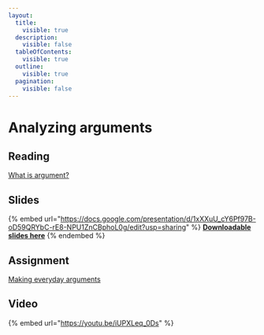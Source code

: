 ```yaml
---
layout:
  title:
    visible: true
  description:
    visible: false
  tableOfContents:
    visible: true
  outline:
    visible: true
  pagination:
    visible: false
---
```


# Analyzing arguments

## Reading

[What is argument?](https://drive.google.com/file/d/1jH2CWhbZ47VdEMeJm8wDJQ8XihxMryC5/view?usp=sharing)

## Slides

{% embed url="https://docs.google.com/presentation/d/1xXXuU_cY6Pf97B-oD59QRYbC-rE8-NPU1ZnCBphoL0g/edit?usp=sharing" %}
[**Downloadable slides here**](https://docs.google.com/presentation/d/1xXXuU\_cY6Pf97B-oD59QRYbC-rE8-NPU1ZnCBphoL0g/edit?usp=sharing)
{% endembed %}

## Assignment

[Making everyday arguments](https://docs.google.com/document/d/1cI64sghedZhsRb7T38u7YEUJXVTfU98L7IJYeSxVsho/edit?usp=sharing)

## Video

{% embed url="https://youtu.be/iUPXLeq_0Ds" %}
